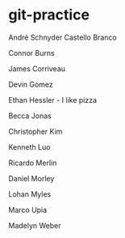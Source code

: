 # git-practice

André Schnyder Castello Branco

Connor Burns

James Corriveau

Devin Gomez

Ethan Hessler - I like pizza

Becca Jonas

Christopher Kim

Kenneth Luo

Ricardo Merlin

Daniel Morley

Lohan Myles

Marco Upia

Madelyn Weber
